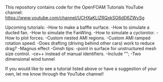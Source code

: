 This repository contains code for the OpenFOAM Tutorials YouTube channel: https://www.youtube.com/channel/UCHXaKLlZRQxkSG6dD6ZWvSg

Upcoming tutorials:
-How to make a baffle surface.
-How to simulate a ducted fan.
-How to simulate the FanWing.
-How to simulate a cyclorotor.
-How to plot forces.
-Custom nested AMI regions.
-Custom AMI ramped rotation speed.
-Does drafting (driving behind other cars) work to reduce drag?
-Magnus effect
-Gmsh tips:
	-point in surface for unstructured mesh size control.
	-ce++ instead of manual identifiers.
	-Include "";
-Two dimensional wind tunnel

If you would like to see a tutorial listed above or have a suggestion of your own, let me know through the YouTube channel!